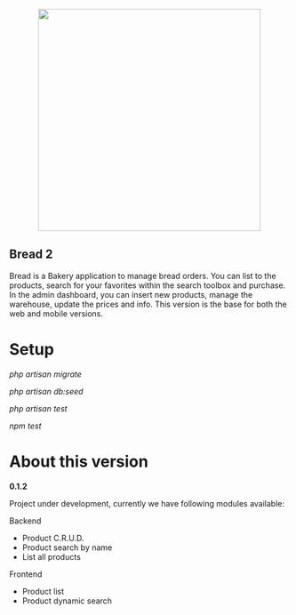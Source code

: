 <p align="center"><img src="https://s7d4.scene7.com/is/image/Dupont/bakery_hero_new?fmt=png-alpha" width="400"></p>

## Bread 2

Bread is a Bakery application to manage bread orders. You can list to the products, search for your favorites within the search toolbox and purchase. In the admin dashboard, you can insert new products, manage the warehouse, update the prices and info. This version is the base for both the web and mobile versions.

# Setup

_php artisan migrate_

_php artisan db:seed_

_php artisan test_

_npm test_


# About this version

**0.1.2**

Project under development, currently we have following modules available:

Backend
- Product C.R.U.D.
- Product search by name
- List all products

Frontend 
- Product list
- Product dynamic search
